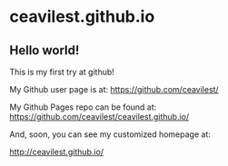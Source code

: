 # ceavilest.github.io

## Hello world!

This is my first try at github!

My Github user page is at: 
https://github.com/ceavilest/

My Github Pages repo can be found at:  
https://github.com/ceavilest/ceavilest.github.io/

And, soon, you can see my customized homepage at:

http://ceavilest.github.io/
